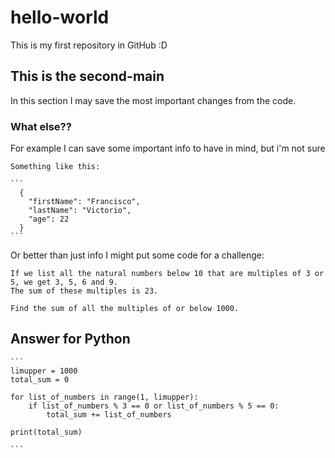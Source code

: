 # hello-world
This is my first repository in GitHub :D

## This is the second-main
In this section I may save the most important changes from the code.

### What else??
For example I can save some important info to have in mind, but i'm not sure

    Something like this:

    ```
      {
        "firstName": "Francisco",
        "lastName": "Victorio",
        "age": 22
      }
    ```


Or better than just info I might put some code for a challenge:

    If we list all the natural numbers below 10 that are multiples of 3 or 5, we get 3, 5, 6 and 9. 
    The sum of these multiples is 23.
    
    Find the sum of all the multiples of or below 1000.
    
## Answer for Python
    ```
    limupper = 1000
    total_sum = 0
    
    for list_of_numbers in range(1, limupper):
        if list_of_numbers % 3 == 0 or list_of_numbers % 5 == 0:
            total_sum += list_of_numbers
    
    print(total_sum)
    
    ```
